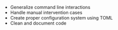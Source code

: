 - Generalize command line interactions
- Handle manual intervention cases
- Create proper configuration system using TOML
- Clean and document code

